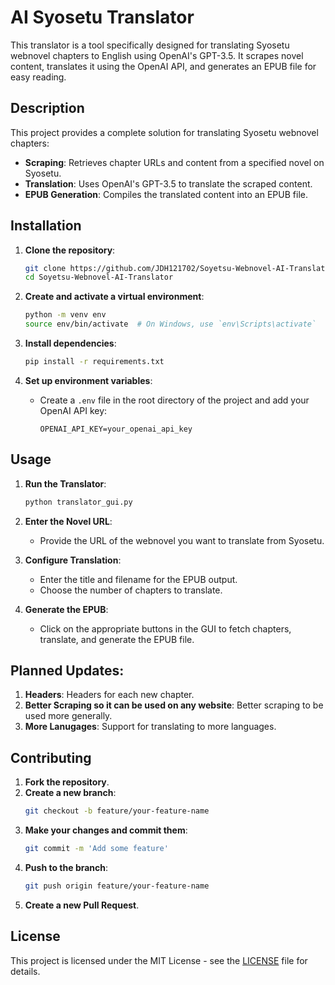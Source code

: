 # AI Syosetu Translator

This translator is a tool specifically designed for translating Syosetu webnovel chapters to English using OpenAI's GPT-3.5. It scrapes novel content, translates it using the OpenAI API, and generates an EPUB file for easy reading.

## Description

This project provides a complete solution for translating Syosetu webnovel chapters:
- **Scraping**: Retrieves chapter URLs and content from a specified novel on Syosetu.
- **Translation**: Uses OpenAI's GPT-3.5 to translate the scraped content.
- **EPUB Generation**: Compiles the translated content into an EPUB file.

## Installation

1. **Clone the repository**:
    ```sh
    git clone https://github.com/JDH121702/Soyetsu-Webnovel-AI-Translator
    cd Soyetsu-Webnovel-AI-Translator
    ```

2. **Create and activate a virtual environment**:
    ```sh
    python -m venv env
    source env/bin/activate  # On Windows, use `env\Scripts\activate`
    ```

3. **Install dependencies**:
    ```sh
    pip install -r requirements.txt
    ```

4. **Set up environment variables**:
    - Create a `.env` file in the root directory of the project and add your OpenAI API key:
      ```plaintext
      OPENAI_API_KEY=your_openai_api_key
      ```

## Usage

1. **Run the Translator**:
    ```sh
    python translator_gui.py
    ```

2. **Enter the Novel URL**:
    - Provide the URL of the webnovel you want to translate from Syosetu.

3. **Configure Translation**:
    - Enter the title and filename for the EPUB output.
    - Choose the number of chapters to translate.

4. **Generate the EPUB**:
    - Click on the appropriate buttons in the GUI to fetch chapters, translate, and generate the EPUB file.

## Planned Updates:

1. **Headers**: Headers for each new chapter.
2. **Better Scraping so it can be used on any website**: Better scraping to be used more generally.
3. **More Lanugages**: Support for translating to more languages.

## Contributing

1. **Fork the repository**.
2. **Create a new branch**:
    ```sh
    git checkout -b feature/your-feature-name
    ```
3. **Make your changes and commit them**:
    ```sh
    git commit -m 'Add some feature'
    ```
4. **Push to the branch**:
    ```sh
    git push origin feature/your-feature-name
    ```
5. **Create a new Pull Request**.

## License

This project is licensed under the MIT License - see the [LICENSE](LICENSE.txt) file for details.
